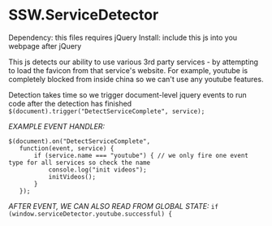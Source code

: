 # SSW.ServiceDetector

Dependency: this files requires jQuery 
Install: include this js into you webpage after jQuery

This js detects our ability to use various 3rd party services - by attempting to load the favicon from that service's website.
For example, youtube is completely blocked from inside china so we can't use any youtube features. 
  
Detection takes time so we trigger document-level jquery events to run code after the detection has finished
 `$(document).trigger("DetectServiceComplete", service);`

*EXAMPLE EVENT HANDLER:*
 
 ```
 $(document).on("DetectServiceComplete",
    function(event, service) {
        if (service.name === "youtube") { // we only fire one event type for all services so check the name
            console.log("init videos");
            initVideos();
        }
    }); 
 ```
    
 *AFTER EVENT, WE CAN ALSO READ FROM GLOBAL STATE:*
`if (window.serviceDetector.youtube.successful) {`
 

